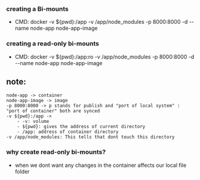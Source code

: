 ### creating a Bi-mounts

- CMD: docker -v ${pwd}:/app -v /app/node_modules -p 8000:8000 -d --name node-app node-app-image

### creating a read-only bi-mounts

- CMD: docker -v ${pwd}:/app:ro -v /app/node_modules -p 8000:8000 -d --name node-app node-app-image

## note:

    node-app -> container
    node-app-image -> image
    -p 8000:8000 -> p stands for publish and "port of local system" : "port of container" both are synced
    -v ${pwd}:/app ->
        - -v: volume
        - ${pwd}: gives the address of current directory
        - /app: address of container directory
    -v /app/node_modules: This tells that dont touch this directory

### why create read-only bi-mounts?

- when we dont want any changes in the container affects our local file folder
